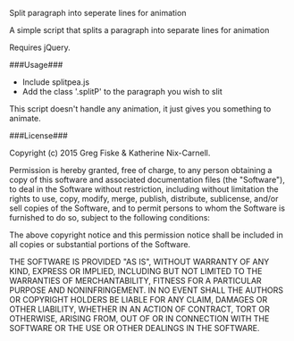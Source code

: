 Split paragraph into seperate lines for animation

A simple script that splits a paragraph into separate lines for animation

Requires jQuery.

###Usage###
- Include splitpea.js
- Add the class '.splitP' to the paragraph you wish to slit

This script doesn't handle any animation, it just gives you something to animate.

###License###

Copyright (c) 2015 Greg Fiske & Katherine Nix-Carnell.

Permission is hereby granted, free of charge, to any person obtaining a copy of this software and associated documentation files (the "Software"), to deal in the Software without restriction, including without limitation the rights to use, copy, modify, merge, publish, distribute, sublicense, and/or sell copies of the Software, and to permit persons to whom the Software is furnished to do so, subject to the following conditions:

The above copyright notice and this permission notice shall be included in all copies or substantial portions of the Software.

THE SOFTWARE IS PROVIDED "AS IS", WITHOUT WARRANTY OF ANY KIND, EXPRESS OR IMPLIED, INCLUDING BUT NOT LIMITED TO THE WARRANTIES OF MERCHANTABILITY, FITNESS FOR A PARTICULAR PURPOSE AND NONINFRINGEMENT. IN NO EVENT SHALL THE AUTHORS OR COPYRIGHT HOLDERS BE LIABLE FOR ANY CLAIM, DAMAGES OR OTHER LIABILITY, WHETHER IN AN ACTION OF CONTRACT, TORT OR OTHERWISE, ARISING FROM, OUT OF OR IN CONNECTION WITH THE SOFTWARE OR THE USE OR OTHER DEALINGS IN THE SOFTWARE.
